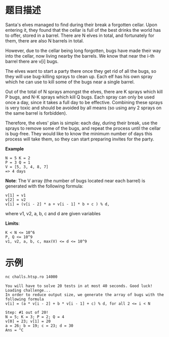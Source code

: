 # 题目描述

Santa's elves managed to find during their break a forgotten cellar. Upon entering it, they found that the cellar is full of the best drinks the world has to offer, stored in a barrel. There are N elves in total, and fortunately for them, there are also N barrels in total.

However, due to the cellar being long forgotten, bugs have made their way into the cellar, now living nearby the barrels. We know that near the i-th barrel there are v[i] bugs.

The elves want to start a party there once they get rid of all the bugs, so they will use bug-killing sprays to clean up. Each elf has his own spray which he can use to kill some of the bugs near a single barrel.

Out of the total of N sprays amongst the elves, there are K sprays which kill P bugs, and N-K sprays which kill Q bugs. Each spray can only be used once a day, since it takes a full day to be effective. Combining these sprays is very toxic and should be avoided by all means (so using any 2 sprays on the same barrel is forbidden).

Therefore, the elves' plan is simple: each day, during their break, use the sprays to remove some of the bugs, and repeat the process until the cellar is bug-free. They would like to know the minimum number of days this process will take them, so they can start preparing invites for the party.

**Example**

```
N = 5 K = 2
P = 3 Q = 1
V = [5, 3, 4, 8, 7]
=> 4 days
```

**Note**: The V array (the number of bugs located near each barrel) is generated with the following formula:

```
v[1] = v1
v[2] = v2
v[i] = (v[i - 2] * a + v[i - 1] * b + c ) % d,
```

where v1, v2, a, b, c and d are given variables

**Limits**:

```
K < N <= 10^6
P, Q <= 10^9
v1, v2, a, b, c, max(V) <= d <= 10^9
```

# 示例

```sh
nc challs.htsp.ro 14000
```

```
You will have to solve 20 tests in at most 40 seconds. Good luck!
Loading challenge...
In order to reduce output size, we generate the array of bugs with the following formula
v[i] = (a * v[i - 2] + b * v[i - 1] + c) % d, for all 2 <= i < N

Step: #1 out of 20!
N = 5; K = 3; P = 2; Q = 4
v[0] = 23; v[1] = 20
a = 26; b = 19; c = 23; d = 30
Ans = ^C
```
